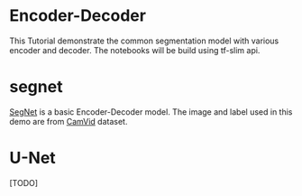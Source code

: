 # Encoder-Decoder
This Tutorial demonstrate the common segmentation model with various encoder and decoder.
The notebooks will be build using tf-slim api.
# segnet
[SegNet](http://arxiv.org/abs/1511.00561) is a basic Encoder-Decoder model.
The image and label used in this demo are from [CamVid](http://mi.eng.cam.ac.uk/research/projects/VideoRec/CamVid/) dataset.

# U-Net 
[TODO]
